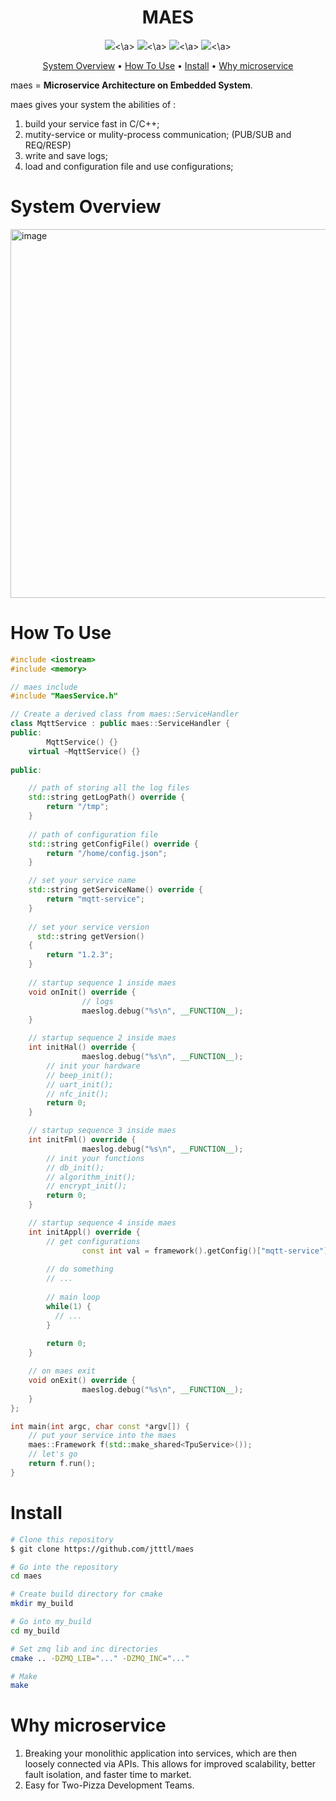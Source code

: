 <h1 align="center">
  <font>MAES</font>
</h1>

<p align="center">
  <a><img src="https://img.shields.io/badge/based on-c++-green"><\a>
  <a><img src=" https://img.shields.io/badge/based on-zmq-green"><\a>
  <a><img src=" https://img.shields.io/badge/based on-zlog-green"><\a>
  <a><img src=" https://img.shields.io/badge/based on-jsoncpp-green"><\a>
</p>

<p align="center">
  <a href="#System Overview">System Overview</a> •
  <a href="#How To Use">How To Use</a> •
  <a href="#Install">Install</a>  •
  <a href="#Why microservice">Why microservice</a>
</p>


maes = **Microservice Architecture on Embedded System**.

maes gives your system the abilities of :

1. build your service fast in C/C++;
2. mutity-service or mulity-process communication; (PUB/SUB and REQ/RESP)
3. write and save logs;
4. load and configuration file and use configurations;



# System Overview
<img width="590" alt="image" src="https://github.com/jtttl/maes/assets/8311087/d562ad71-d0a9-4b2f-8f69-7215b66aedf9">



# How To Use

```cpp
#include <iostream>
#include <memory>

// maes include
#include "MaesService.h" 

// Create a derived class from maes::ServiceHandler
class MqttService : public maes::ServiceHandler {
public:
		MqttService() {}
  	virtual ~MqttService() {}
  
public:

  	// path of storing all the log files 
    std::string getLogPath() override {
        return "/tmp";
    }
  
  	// path of configuration file
    std::string getConfigFile() override {
        return "/home/config.json";
    }

  	// set your service name
    std::string getServiceName() override {
        return "mqtt-service";
    }
  
  	// set your service version
	  std::string getVersion()
    {
      	return "1.2.3";
    }
  
  	// startup sequence 1 inside maes
    void onInit() override {
				// logs
				maeslog.debug("%s\n", __FUNCTION__); 
    }

  	// startup sequence 2 inside maes
    int initHal() override {
				maeslog.debug("%s\n", __FUNCTION__); 
      	// init your hardware
      	// beep_init();
        // uart_init();
        // nfc_init();
        return 0;
    }

  	// startup sequence 3 inside maes
    int initFml() override {
				maeslog.debug("%s\n", __FUNCTION__); 
        // init your functions
      	// db_init();
      	// algorithm_init();
      	// encrypt_init();
        return 0;
    }

  	// startup sequence 4 inside maes
    int initAppl() override {
      	// get configurations
				const int val = framework().getConfig()["mqtt-service"]["val"].asInt();
     		
      	// do something
      	// ...
      	
      	// main loop
      	while(1) {
          // ...
        }
      
        return 0;
    }

  	// on maes exit
    void onExit() override {
				maeslog.debug("%s\n", __FUNCTION__); 
    }
};

int main(int argc, char const *argv[]) {
  	// put your service into the maes
    maes::Framework f(std::make_shared<TpuService>());
  	// let's go
    return f.run();
}
```



# Install

```bash
# Clone this repository
$ git clone https://github.com/jtttl/maes

# Go into the repository
cd maes

# Create build directory for cmake
mkdir my_build

# Go into my_build
cd my_build 

# Set zmq lib and inc directories
cmake .. -DZMQ_LIB="..." -DZMQ_INC="..."

# Make
make
```

# Why microservice

1. Breaking your monolithic application into services, which are then loosely connected via APIs. This allows for improved scalability, better fault isolation, and faster time to market.
2. Easy for Two-Pizza Development Teams.

